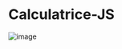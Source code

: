 # Calculatrice-JS

![image](https://user-images.githubusercontent.com/71019269/166160247-97e9b455-fb51-4b41-8a90-265165a6b371.png)
